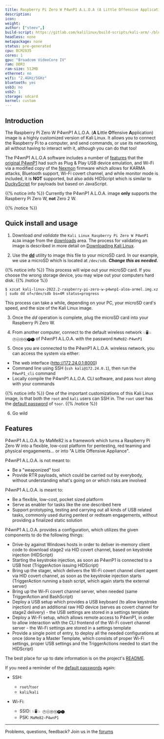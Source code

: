 ```yaml
---
title: Raspberry Pi Zero W P4wnP1 A.L.O.A (A Little Offensive Application)
description:
icon:
weight:
author: ["steev",]
build-script: https://gitlab.com/kalilinux/build-scripts/kali-arm/-/blob/master/raspberry-pi-zero-w-p4wnp1-aloa.sh
headless: none
metapackage: none
status: pre-generated
cpu: BCM2835
cores: 1
gpu: "Broadcom VideoCore IV"
ram: DDR3
ram-size: 512MB
ethernet: no
wifi: "2.4GHz/5GHz"
bluetooth: yes
usb3: no
usb2: 1
storage: sdcard
kernel: custom
---
```


## Introduction

The Raspberry Pi Zero W P4wnP1 A.L.O.A. (**A** **L**ittle **O**ffensive **A**pplication) image is a highly customized version of Kali Linux. It allows you to connect the Raspberry Pi to a computer, and send commands, or use its networking, all without having to interact with it, although you can do that too!

The P4wnP1 A.L.O.A software includes a number of [features](#features) that the [original P4wnP1](https://p4wnp1.readthedocs.io/en/latest/) had such as Plug & Play USB device emulation, and Wi-Fi via a modified copy of the [Nexmon](https://github.com/seemoo-lab/nexmon) firmware which allows for KARMA attacks, Bluetooth support, Wi-Fi covert channel, and while monitor mode is included, it is **NOT** supported, but also adds HIDScript which is similar to [DuckyScript](https://github.com/hak5darren/USB-Rubber-Ducky/wiki/Duckyscript) for payloads but based on JavaScript.

{{% notice info %}}
Currently the P4wnP1 A.L.O.A. image **only** supports the Raspberry Pi Zero W, **not** Zero 2 W.
<!-- There is support for Nexmon for Raspberry Pi Zero 2 W, but it doesn't work with Wi-Fi covert channel support. -->
{{% /notice %}}

## Quick install and usage

1. Download _and validate_ the `Kali Linux Raspberry Pi Zero W P4wnP1 ALOA` image from the [downloads](/get-kali/#kali-arm) area. The process for validating an image is described in more detail on [Downloading Kali Linux](/docs/introduction/download-official-kali-linux-images/).

2. Use the **[dd](https://packages.debian.org/testing/dd)** utility to image this file to your microSD card. In our example, we use a microSD which is located at `/dev/sdb`. **_Change this as needed._**

{{% notice info %}}
This process will wipe out your microSD card. If you choose the wrong storage device, you may wipe out your computers hard disk.
{{% /notice %}}

```console
$ xzcat kali-linux-2022.2-raspberry-pi-zero-w-p4wnp1-aloa-armel.img.xz | sudo dd of=/dev/sdb bs=4M status=progress
```

This process can take a while, depending on your PC, your microSD card's speed, and the size of the Kali Linux image.

3. Once the _dd_ operation is complete, plug the microSD card into your Raspberry Pi Zero W.

4. From another computer, connect to the default wireless network `💥🖥💥 Ⓟ➃ⓌⓃ🅟❶` of P4wnP1 A.L.O.A. with the password `MaMe82-P4wnP1`

5. Once you are connected to the P4wnP1 A.L.O.A. wireless network, you can access the system via either:

- The web interface (<http://172.24.0.1:8000>)
- Command line using SSH (`ssh kali@172.24.0.1`), then run the `P4wnP1_cli` command
- Locally compile the P4wnP1 A.L.O.A. CLI software, and pass `host` along with your commands

{{% notice info %}}
One of the important customizations of this Kali Linux image, is that both the `root` and `kali` users can SSH in.
The `root` user has the [default password](/docs/introduction/default-credentials/) of `toor`.
{{% /notice %}}

6. Go wild

## Features

P4wnP1 A.L.O.A. by MaMe82 is a framework which turns a Raspberry Pi Zero W into a flexible, low-cost platform for pentesting, red teaming and physical engagements... or into "A Little Offensive Appliance".

P4wnP1 A.L.O.A. is not meant to:

- Be a "weaponized" tool
- Provide RTR payloads, which could be carried out by everybody, without understanding what's going on or which risks are involved

P4wnP1 A.L.O.A. is meant to:

- Be a flexible, low-cost, pocket sized platform
- Serve as enabler for tasks like the one described here
- Support prototyping, testing and carrying out all kinds of USB related tasks, commonly used during pentest or redteam engagements, without providing a finalized static solution

 P4wnP1 A.L.O.A. provides a configuration, which utilizes the given components to do the following things:

- Drive-by against Windows hosts in order to deliver in-memory client code to download stage2 via HID covert channel, based on keystroke injection (HIDScript)
- Starting the keystroke injection, as soon as P4wnP1 is connected to a USB host (TriggerAction issuing HIDScript)
- Bring up the stager, which delivers the Wi-Fi covert channel client agent via HID covert channel, as soon as the keystroke injection starts (TriggerAction running a bash script, which again starts the external server)
- Bring up the Wi-Fi covert channel server, when needed (same TriggerAction and BashScript)
- Deploy a USB setup which provides a USB keyboard (to allow keystroke injection) and an additional raw HID device (serves as covert channel for stage2 delivery) - the USB settings are stored in a settings template
- Deploy a Wi-Fi setup, which allows remote access to P4wnP1, in order to allow interaction with the CLI frontend of the Wi-Fi covert channel server - the Wi-Fi settings are stored in a settings template
- Provide a single point of entry, to deploy all the needed configurations at once (done by a Master Template, which consists of proper Wi-Fi settings, proper USB settings and the TriggerActions needed to start the HIDScript)

The best place for up to date information is on the project's [README](https://github.com/RoganDawes/P4wnP1_aloa/blob/master/README.md).

If you need a reminder of the [default passwords](/docs/introduction/default-credentials/) again:

- SSH:
   - `root`/`toor`
   - `kali`/`kali`

- Wi-Fi:
   - SSID: `💥🖥💥 Ⓟ➃ⓌⓃ🅟❶`
   - PSK: `MaMe82-P4wnP1`

- - -

Problems, questions, feedback? Join us in the [forums](https://forums.kali.org/)
